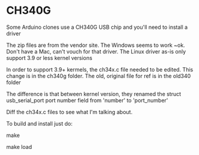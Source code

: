 # CH340G
Some Arduino clones use a CH340G USB chip and you'll need to install a driver

The zip files are from the vendor site.
The Windows seems to work ~ok.
Don't have a Mac, can't vouch for that driver.
The Linux driver as-is only support 3.9 or less kernel versions

In order to support 3.9+ kermels, the ch34x.c file needed to be edited. This change is in the ch340g folder.
The old, original file for ref is in the old340 folder

The difference is that between kernel version, they renamed the struct usb_serial_port port number field from 'number' to 'port_number'

Diff the ch34x.c files to see what I'm talking about.

To build and install just do:

make

make load
